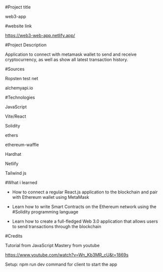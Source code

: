 #Project title

web3-app

#website link

https://web3-web-app.netlify.app/

#Project Description

Application to connect with metamask wallet to send and receive cryptocurrency, as well as show all latest transaction history.

#Sources

Ropsten test net

alchemyapi.io

#Technologies

JavaScript

Vite/React

Solidity

ethers

ethereum-waffle

Hardhat

Netlify

Tailwind js

#What i learned

- How to connect a regular React.js application to the blockchain and pair with Ethereum wallet using MetaMask

- Learn how to write Smart Contracts on the Ethereum network using the #Solidity programming language

- Learn how to create a full-fledged Web 3.0 application that allows users to send transactions through the blockchain

#Credits

Tutorial from JavaScript Mastery from youtube

https://www.youtube.com/watch?v=Wn_Kb3MR_cU&t=1869s

Setup: npm run dev command for client to start the app
